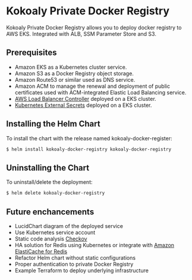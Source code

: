 # Kokoaly Private Docker Registry

Kokoaly Private Docker Registry allows you to deploy docker registry to AWS EKS. Integrated with ALB, SSM Parameter Store and S3.

## Prerequisites
* Amazon EKS as a Kubernetes cluster service.
* Amazon S3 as a Docker Registry object storage.
* Amazon Route53 or similar used as DNS service.
* Amazon ACM to manage the renewal and deployment of public certificates used with ACM-integrated Elastic Load Balancing service.
* [AWS Load Balancer Controller](https://kubernetes-sigs.github.io/aws-load-balancer-controller/v2.2/) deployed on a EKS cluster.
* [Kubernetes External Secrets](htts://github.com/external-secrets/kubernetes-external-secrets) deployed on a EKS cluster.

## Installing the Helm Chart
To install the chart with the release named kokoaly-docker-register:
```bash
$ helm install kokoaly-docker-registry kokoaly-docker-registry
```

## Uninstalling the Chart
To uninstall/delete the deployment:
```bash
$ helm delete kokoaly-docker-registry
```

## Future enchancements
* LucidChart diagram of the deployed service
* Use Kubernetes service account
* Static code analysis [Checkov](https://github.com/bridgecrewio/checkov)
* HA solution for Redis using Kubernetes or integrate with [Amazon ElastiCache for Redis](https://aws.amazon.com/redis)
* Refactor Helm chart without static configurations
* Proper authentication to private Docker Registry
* Example Terraform to deploy underlying infrastructure

    
